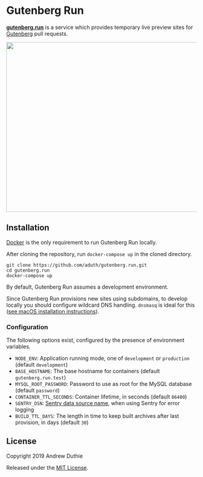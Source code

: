 # Gutenberg Run

[**gutenberg.run**](http://gutenberg.run) is a service which provides temporary live preview sites for [Gutenberg](https://github.com/WordPress/gutenberg/) pull requests.

<a href="https://cldup.com/KPDmTMFuIb.gif"><img src="https://cldup.com/KPDmTMFuIb.gif" width="640" height="450"></a>

## Installation

[Docker](https://www.docker.com/) is the only requirement to run Gutenberg Run locally.

After cloning the repository, run `docker-compose up` in the cloned directory.

```
git clone https://github.com/aduth/gutenberg.run.git
cd gutenberg.run
docker-compose up
```

By default, Gutenberg Run assumes a development environment.

Since Gutenberg Run provisions new sites using subdomains, to develop locally you should configure wildcard DNS handling. `dnsmasq` is ideal for this ([see macOS installation instructions](https://www.stevenrombauts.be/2018/01/use-dnsmasq-instead-of-etc-hosts/)).

### Configuration

The following options exist, configured by the presence of environment variables.

- `NODE_ENV`: Application running mode, one of `development` or `production` (default `development`)
- `BASE_HOSTNAME`: The base hostname for containers (default `gutenberg.run.test`)
- `MYSQL_ROOT_PASSWORD`: Password to use as root for the MySQL database (default `password`)
- `CONTAINER_TTL_SECONDS`: Container lifetime, in seconds (default `86400`)
- `SENTRY_DSN`: [Sentry data source name](https://docs.sentry.io/platforms/javascript/?platform=node), when using Sentry for error logging
- `BUILD_TTL_DAYS`: The length in time to keep built archives after last provision, in days (default `30`)

## License

Copyright 2019 Andrew Duthie

Released under the [MIT License](./LICENSE.md).
